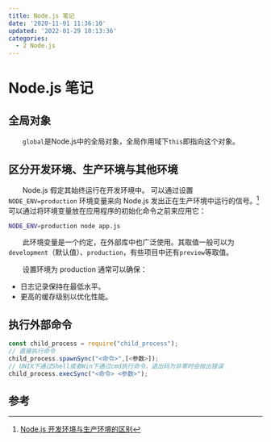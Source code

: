 ```yaml
---
title: Node.js 笔记
date: '2020-11-01 11:36:10'
updated: '2022-01-29 10:13:36'
categories:
  - 2 Node.js
---
```

# Node.js 笔记

## 全局对象

　　`global`是Node.js中的全局对象，全局作用域下`this`即指向这个对象。

## 区分开发环境、生产环境与其他环境

　　Node.js 假定其始终运行在开发环境中。 可以通过设置 `NODE_ENV=production` 环境变量来向 Node.js 发出正在生产环境中运行的信号。[^1]
　　
　　可以通过将环境变量放在应用程序的初始化命令之前来应用它：

```bash
NODE_ENV=production node app.js
```
　　此环境变量是一个约定，在外部库中也广泛使用。其取值一般可以为`development`（默认值）、`production`，有些项目中还有`preview`等取值。

　　设置环境为 production 通常可以确保：

- 日志记录保持在最低水平。
- 更高的缓存级别以优化性能。

## 执行外部命令

```js
const child_process = require("child_process");
// 直接执行命令
child_process.spawnSync("<命令>",[<参数>]);
// UNIX下通过Shell或者Win下通过cmd执行命令，退出码为非零时会抛出错误
child_process.execSync("<命令> <参数>");                         
```

## 参考

[^1]: [Node.js 开发环境与生产环境的区别](http://nodejs.cn/learn/nodejs-the-difference-between-development-and-production)
